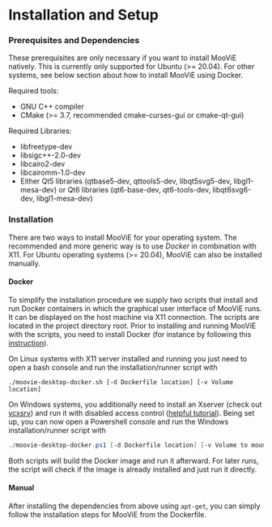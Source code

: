 Installation and Setup
==========

### Prerequisites and Dependencies
These prerequisites are only necessary if you want to install MooViE natively. This is currently only supported for
Ubuntu (>= 20.04). For other systems, see below section about how to install MooViE using Docker.

Required tools:
* GNU C++ compiler
* CMake (>= 3.7, recommended cmake-curses-gui or cmake-qt-gui)

Required Libraries:
- libfreetype-dev
- libsigc++-2.0-dev
- libcairo2-dev
- libcairomm-1.0-dev
- Either Qt5 libraries (qtbase5-dev, qttools5-dev, libqt5svg5-dev, libgl1-mesa-dev) or Qt6 libraries (qt6-base-dev, qt6-tools-dev, libqt6svg6-dev, libgl1-mesa-dev)

### Installation

There are two ways to install MooViE for your operating system. The recommended and more generic way is to use _Docker_
in combination with X11. For Ubuntu operating systems (>= 20.04), MooViE can also be installed manually.

#### Docker
To simplify the installation procedure we supply two scripts that install and run Docker containers in which the
graphical user interface of MooViE runs. It can be displayed on the host machine via X11 connection. The scripts are
located in the project directory root. Prior to installing and running MooViE with the scripts, you need to install
Docker (for instance by following this
[instruction](https://docs.docker.com/engine/install/ubuntu/#install-docker-engine)).

On Linux systems with X11 server installed and running you just need to open a bash console and run the
installation/runner script with
```shell script
./moovie-desktop-docker.sh [-d Dockerfile location] [-v Volume location]
```
On Windows systems, you additionally need to install an Xserver
(check out [vcxsrv](https://sourceforge.net/projects/vcxsrv/)) and run it with disabled access control
([helpful tutorial](https://medium.com/@potatowagon/how-to-use-gui-apps-in-linux-docker-container-from-windows-host-485d3e1c64a3)).
Being set up, you can now open a Powershell console and run the Windows installation/runner script with
```powershell
./moovie-desktop-docker.ps1 [-d Dockerfile location] [-v Volume to mount]
```

Both scripts will build the Docker image and run it afterward. For later runs, the script will check if the image is
already installed and just run it directly.

#### Manual
After installing the dependencies from above using `apt-get`, you can simply follow the installation steps for MooViE 
from the Dockerfile.
